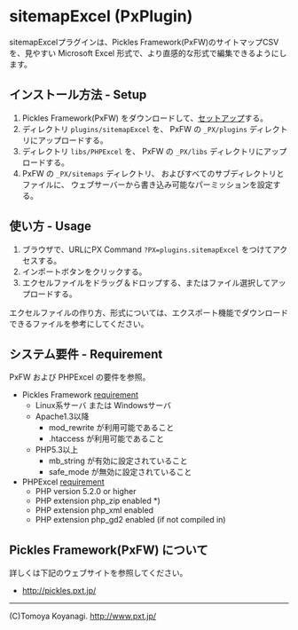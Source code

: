 # sitemapExcel (PxPlugin)

sitemapExcelプラグインは、Pickles Framework(PxFW)のサイトマップCSVを、見やすい Microsoft Excel 形式で、より直感的な形式で編集できるようにします。

## インストール方法 - Setup

1. Pickles Framework(PxFW) をダウンロードして、<a href="http://pickles.pxt.jp/setup/" target="_blank">セットアップ</a>する。
2. ディレクトリ `plugins/sitemapExcel` を、
   PxFW の `_PX/plugins` ディレクトリにアップロードする。
3. ディレクトリ `libs/PHPExcel` を、
   PxFW の `_PX/libs` ディレクトリにアップロードする。
4. PxFW の `_PX/sitemaps` ディレクトリ、
   およびすべてのサブディレクトリとファイルに、
   ウェブサーバーから書き込み可能なパーミッションを設定する。

## 使い方 - Usage

1. ブラウザで、URLにPX Command `?PX=plugins.sitemapExcel` をつけてアクセスする。
2. インポートボタンをクリックする。
3. エクセルファイルをドラッグ＆ドロップする、またはファイル選択してアップロードする。

エクセルファイルの作り方、形式については、エクスポート機能でダウンロードできるファイルを参考にしてください。

## システム要件 - Requirement

PxFW および PHPExcel の要件を参照。

- Pickles Framework <a href="http://pickles.pxt.jp/setup/requirement/">requirement</a>
	- Linux系サーバ または Windowsサーバ
	- Apache1.3以降
		- mod\_rewrite が利用可能であること
		- .htaccess が利用可能であること
	- PHP5.3以上
		- mb\_string が有効に設定されていること
		- safe\_mode が無効に設定されていること
- PHPExcel <a href="http://phpexcel.codeplex.com/wikipage?title=Requirements&referringTitle=Home">requirement</a>
	- PHP version 5.2.0 or higher
	- PHP extension php\_zip enabled *)
	- PHP extension php\_xml enabled
	- PHP extension php\_gd2 enabled (if not compiled in)

## Pickles Framework(PxFW) について

詳しくは下記のウェブサイトを参照してください。

- <a href="http://pickles.pxt.jp/" target="_blank">http://pickles.pxt.jp/</a>

------
(C)Tomoya Koyanagi.
http://www.pxt.jp/


